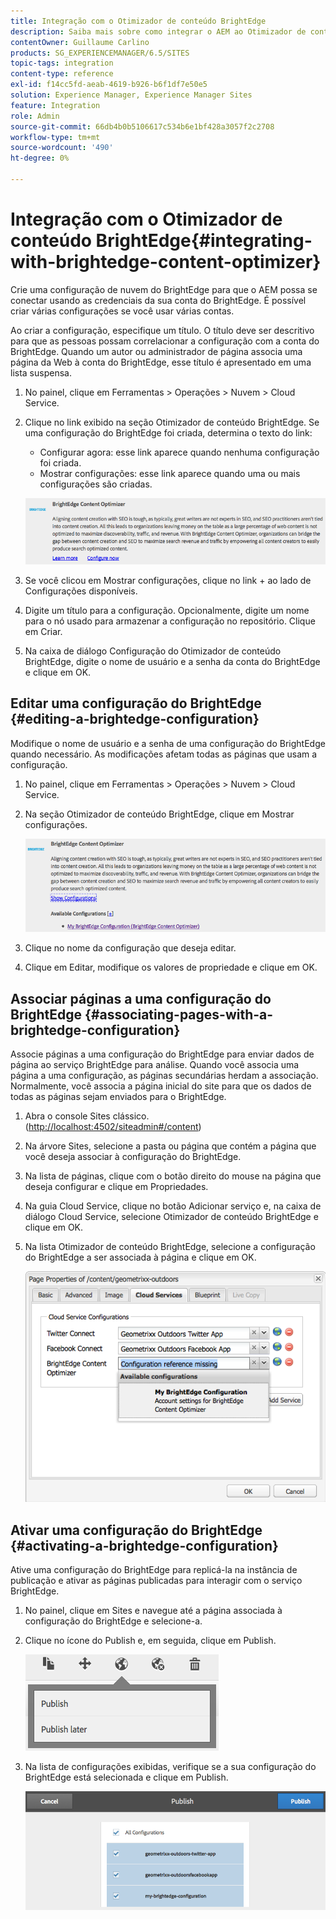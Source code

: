 ```yaml
---
title: Integração com o Otimizador de conteúdo BrightEdge
description: Saiba mais sobre como integrar o AEM ao Otimizador de conteúdo BrightEdge.
contentOwner: Guillaume Carlino
products: SG_EXPERIENCEMANAGER/6.5/SITES
topic-tags: integration
content-type: reference
exl-id: f14cc5fd-aeab-4619-b926-b6f1df7e50e5
solution: Experience Manager, Experience Manager Sites
feature: Integration
role: Admin
source-git-commit: 66db4b0b5106617c534b6e1bf428a3057f2c2708
workflow-type: tm+mt
source-wordcount: '490'
ht-degree: 0%

---
```


# Integração com o Otimizador de conteúdo BrightEdge{#integrating-with-brightedge-content-optimizer}

Crie uma configuração de nuvem do BrightEdge para que o AEM possa se conectar usando as credenciais da sua conta do BrightEdge. É possível criar várias configurações se você usar várias contas.

Ao criar a configuração, especifique um título. O título deve ser descritivo para que as pessoas possam correlacionar a configuração com a conta do BrightEdge. Quando um autor ou administrador de página associa uma página da Web à conta do BrightEdge, esse título é apresentado em uma lista suspensa.

1. No painel, clique em Ferramentas > Operações > Nuvem > Cloud Service.
1. Clique no link exibido na seção Otimizador de conteúdo BrightEdge. Se uma configuração do BrightEdge foi criada, determina o texto do link:

   * Configurar agora: esse link aparece quando nenhuma configuração foi criada.
   * Mostrar configurações: esse link aparece quando uma ou mais configurações são criadas.

   ![chlimage_1-4](assets/chlimage_1-4a.png)

1. Se você clicou em Mostrar configurações, clique no link + ao lado de Configurações disponíveis.
1. Digite um título para a configuração. Opcionalmente, digite um nome para o nó usado para armazenar a configuração no repositório. Clique em Criar.
1. Na caixa de diálogo Configuração do Otimizador de conteúdo BrightEdge, digite o nome de usuário e a senha da conta do BrightEdge e clique em OK.

## Editar uma configuração do BrightEdge {#editing-a-brightedge-configuration}

Modifique o nome de usuário e a senha de uma configuração do BrightEdge quando necessário. As modificações afetam todas as páginas que usam a configuração.

1. No painel, clique em Ferramentas > Operações > Nuvem > Cloud Service.
1. Na seção Otimizador de conteúdo BrightEdge, clique em Mostrar configurações.

   ![chlimage_1-5](assets/chlimage_1-5a.png)

1. Clique no nome da configuração que deseja editar.
1. Clique em Editar, modifique os valores de propriedade e clique em OK.

## Associar páginas a uma configuração do BrightEdge {#associating-pages-with-a-brightedge-configuration}

Associe páginas a uma configuração do BrightEdge para enviar dados de página ao serviço BrightEdge para análise. Quando você associa uma página a uma configuração, as páginas secundárias herdam a associação. Normalmente, você associa a página inicial do site para que os dados de todas as páginas sejam enviados para o BrightEdge.

1. Abra o console Sites clássico. ([http://localhost:4502/siteadmin#/content](http://localhost:4502/siteadmin#/content))
1. Na árvore Sites, selecione a pasta ou página que contém a página que você deseja associar à configuração do BrightEdge.
1. Na lista de páginas, clique com o botão direito do mouse na página que deseja configurar e clique em Propriedades.
1. Na guia Cloud Service, clique no botão Adicionar serviço e, na caixa de diálogo Cloud Service, selecione Otimizador de conteúdo BrightEdge e clique em OK.
1. Na lista Otimizador de conteúdo BrightEdge, selecione a configuração do BrightEdge a ser associada à página e clique em OK.

   ![chlimage_1-6](assets/chlimage_1-6a.png)

## Ativar uma configuração do BrightEdge {#activating-a-brightedge-configuration}

Ative uma configuração do BrightEdge para replicá-la na instância de publicação e ativar as páginas publicadas para interagir com o serviço BrightEdge.

1. No painel, clique em Sites e navegue até a página associada à configuração do BrightEdge e selecione-a.
1. Clique no ícone do Publish e, em seguida, clique em Publish.

   ![chlimage_1-7](assets/chlimage_1-7a.png)

1. Na lista de configurações exibidas, verifique se a sua configuração do BrightEdge está selecionada e clique em Publish.

   ![chlimage_1-8](assets/chlimage_1-8a.png)
